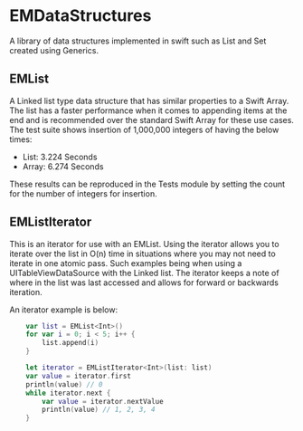 EMDataStructures
================

A library of data structures implemented in swift such as List and Set created using Generics.

EMList
------

A Linked list type data structure that has similar properties to a Swift Array<T>. The list has a faster performance when it comes to appending items at the end and is recommended over the standard Swift Array for these use cases. The test suite shows insertion of 1,000,000 integers of having the below times:
* List: 3.224 Seconds
* Array: 6.274 Seconds

These results can be reproduced in the Tests module by setting the count for the number of integers for insertion.

EMListIterator
--------------

This is an iterator for use with an EMList. Using the iterator allows you to iterate over the list in O(n) time in situations where you may not need to iterate in one atomic pass. Such examples being when using a UITableViewDataSource with the Linked list. The iterator keeps a note of where in the list was last accessed and allows for forward or backwards iteration.

An iterator example is below:

```Swift
    var list = EMList<Int>()
    for var i = 0; i < 5; i++ {
        list.append(i)
    }

    let iterator = EMListIterator<Int>(list: list)
    var value = iterator.first
    println(value) // 0
    while iterator.next {
        var value = iterator.nextValue
        println(value) // 1, 2, 3, 4
    }
```
